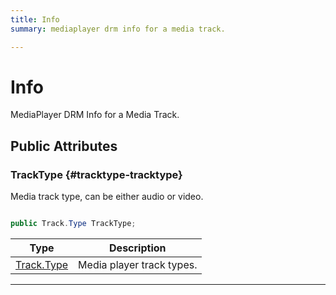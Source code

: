 ```yaml
---
title: Info
summary: mediaplayer drm info for a media track. 

---
```


# Info




MediaPlayer DRM Info for a Media Track.   





## Public Attributes

### TrackType {#tracktype-tracktype}

Media track type, can be either audio or video. 

```csharp

public Track.Type TrackType;

```

| Type | Description  | 
|--|--|
| [Track.Type](/unity-api/api/UnityEngine.XR.MagicLeap/MLMedia/Player/Track/UnityEngine.XR.MagicLeap.MLMedia.Player.Track.md#enums-type) | Media player track types.  |





-----------

